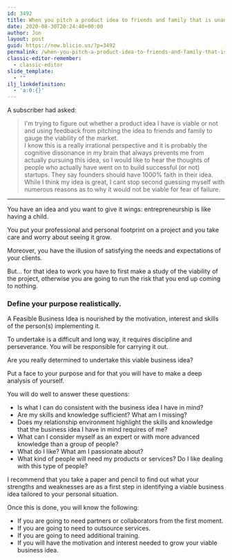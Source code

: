 ```yaml
---
id: 3492
title: When you pitch a product idea to friends and family that is unanimously well-liked, how do you determine if it actually fits a market need?
date: 2020-08-30T20:24:40+00:00
author: Jon
layout: post
guid: https://new.blicio.us/?p=3492
permalink: /when-you-pitch-a-product-idea-to-friends-and-family-that-is-unanimously-well-liked-how-do-you-determine-if-it-actually-fits-a-market-need/
classic-editor-remember:
  - classic-editor
slide_template:
  - ""
ilj_linkdefinition:
  - 'a:0:{}'
---
```

A subscriber had asked:

> I'm trying to figure out whether a product idea I have is viable or not and using feedback from pitching the idea to friends and family to gauge the viability of the market.  
> I know this is a really irrational perspective and it is probably the cognitive dissonance in my brain that always prevents me from actually pursuing this idea, so I would like to hear the thoughts of people who actually have went on to build successful (or not) startups. They say founders should have 1000% faith in their idea. While I think my idea is great, I cant stop second guessing myself with numerous reasons as to why it would not be viable for fear of failure.

* * *

You have an idea and you want to give it wings: entrepreneurship is like having a child.

You put your professional and personal footprint on a project and you take care and worry about seeing it grow.

Moreover, you have the illusion of satisfying the needs and expectations of your clients.

But... for that idea to work you have to first make a study of the viability of the project, otherwise you are going to run the risk that you end up coming to nothing.

### Define your purpose realistically.

A Feasible Business Idea is nourished by the motivation, interest and skills of the person(s) implementing it.

To undertake is a difficult and long way, it requires discipline and perseverance. You will be responsible for carrying it out.

Are you really determined to undertake this viable business idea?

Put a face to your purpose and for that you will have to make a deep analysis of yourself.

You will do well to answer these questions:

  * Is what I can do consistent with the business idea I have in mind?
  * Are my skills and knowledge sufficient? What am I missing?
  * Does my relationship environment highlight the skills and knowledge that the business idea I have in mind requires of me?
  * What can I consider myself as an expert or with more advanced knowledge than a group of people?
  * What do I like? What am I passionate about?
  * What kind of people will need my products or services? Do I like dealing with this type of people?

I recommend that you take a paper and pencil to find out what your strengths and weaknesses are as a first step in identifying a viable business idea tailored to your personal situation.

Once this is done, you will know the following:

  * If you are going to need partners or collaborators from the first moment.
  * If you are going to need to outsource services.
  * If you are going to need additional training.
  * If you will have the motivation and interest needed to grow your viable business idea.